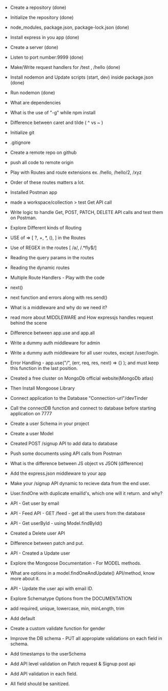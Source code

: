- Create a repository (done)
- Initialize the repository (done)
- node_modules, package.json, package-lock.json (done)
- Install express in you app (done)
- Create a server (done)
- Listen to port number:9999 (done)
- Make/Write request handlers for /test , /hello (done)
- Install nodemon and Update scripts (start, dev) inside package.json (done)
- Run nodemon (done)
- What are dependencies
- What is the use of "-g" while npm install
- Difference between caret and tilde ( ^ vs ~ )

- Initialize git
- .gitignore
- Create a remote repo on github
- push all code to remote origin
- Play with Routes and route extensions ex. /hello, /hello/2, /xyz
- Order of these routes matters a lot.
- Installed Postman app
- made a workspace/collection > test Get API call
- Write logic to handle Get, POST, PATCH, DELETE API calls and test them on Postman.
- Explore Different kinds of Routing
- USE of => [ ?, +, *, (), ] in the Routes
- Use of REGEX in the routes [ /a/, /.*fly$/]
- Reading the query params in the routes
- Reading the dynamic routes

- Multiple Route Handlers - Play with the code
- next()
- next function and errors along with res.send()
- What is a middleware and why do we need it?
- read more about MIDDLEWARE and How expressjs handles request behind the scene
- Difference between app.use and app.all
- Write a dummy auth middleware for admin
- Write a dummy auth middleware for all user routes, except /user/login.
- Error Handling - app.use("/", (err, req, res, next) => {} ); and must keep this function in the last position.

- Created a free cluster on MongoDb official website(MongoDb atlas)
- Then Install Mongoose Library
- Connect application to the Database "Connection-url"/devTinder
- Call the connectDB function and connect to database before starting application on 7777
- Create a user Schema in your project
- Create a user Model
- Created POST /signup API to add data to database
- Push some documents using API calls from Postman

- What is the difference between JS object vs JSON (difference)
- Add the express.json middleware to your app
- Make your /signup API dynamic to recieve data from the end user.
- User.findOne with duplicate emailId's, which one will it return. and why?
- API - Get user by email
- API - Feed API - GET /feed - get all the users from the database
- API - Get userById - using Model.findById()
- Created a Delete user API
- Difference between patch and put.
- API - Created a Update user
- Explore the Mongoose Documentation - For MODEL methods.
- What are options in a model.findOneAndUpdate() API/method, know more about it.
- API - Update the user api with email ID.

- Explore Schematype Options from the DOCUMENTATION
- add required, unique, lowercase, min, minLength, trim
- Add default
- Create a custom validate function for gender
- Improve the DB schema - PUT all appropiate validations on each field in schema.
- Add timestamps to the userSchema
- Add API level validation on Patch request & Signup post api
- Add API validation in each field.
- All field should be sanitized.

